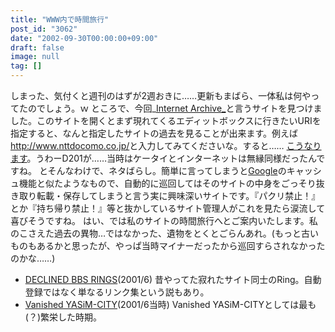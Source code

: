 ```yaml
---
title: "WWW内で時間旅行"
post_id: "3062"
date: "2002-09-30T00:00:00+09:00"
draft: false
image: null
tag: []
---
```



しまった、気付くと週刊のはずが2週おきに……更新もまばら、一体私は何やってたのでしょう。ｗ ところで、今回_[Internet Archive_](http://www.archive.org/)と言うサイトを見つけました。このサイトを開くとまず現れてくるエディットボックスに行きたいURIを指定すると、なんと指定したサイトの過去を見ることが出来ます。例えば<http://www.nttdocomo.co.jp/>と入力してみてくださいな。すると……  [こうなります](http://web.archive.org/web/19961112145649/http://www.nttdocomo.co.jp/)。うわーD201が……当時はケータイとインターネットは無縁同様だったんですね。 とそんなわけで、ネタばらし。簡単に言ってしまうと[Google](http://www.google.com/)のキャッシュ機能と似たようなもので、自動的に巡回してはそのサイトの中身をごっそり抜き取り転載・保存してしまうと言う実に興味深いサイトです。『パクリ禁止！』とか『持ち帰り禁止！』等と抜かしているサイト管理人がこれを見たら涙流して喜びそうですね。 はい、では私のサイトの時間旅行へとご案内いたします。私のこさえた過去の異物…ではなかった、遺物をとくとごらんあれ。(もっと古いものもあるかと思ったが、やっぱ当時マイナーだったから巡回すらされなかったのかな……)

  * [DECLINED BBS RINGS](http://web.archive.org/web/20011107131140/http://www.geocities.co.jp/Playtown-Domino/3933/)(2001/6) 昔やってた寂れたサイト同士のRing。自動登録ではなく単なるリンク集という説もあり。
  * [Vanished YASiM-CITY](http://web.archive.org/web/20010606205909/www6.org1.com/%7Emaki/)(2001/6当時) Vanished YASiM-CITYとしては最も(？)繁栄した時期。
